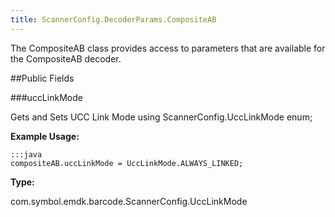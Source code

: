 ```yaml
---
title: ScannerConfig.DecoderParams.CompositeAB
---
```


The CompositeAB class provides access to parameters that are
 available for the CompositeAB decoder.

##Public Fields

###uccLinkMode

Gets and Sets UCC Link Mode using
  ScannerConfig.UccLinkMode enum;

 

**Example Usage:**
	
	:::java	
	compositeAB.uccLinkMode = UccLinkMode.ALWAYS_LINKED;


**Type:**

com.symbol.emdk.barcode.ScannerConfig.UccLinkMode


